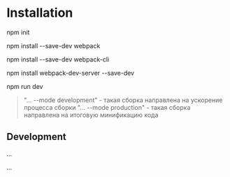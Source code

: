 # Installation

npm init

npm install --save-dev webpack

npm install --save-dev webpack-cli

npm install webpack-dev-server --save-dev

npm run dev

>"... --mode development" - 
>  такая сборка направлена на ускорение процесса сборки
>"... --mode production" - 
>  такая сборка направлена на итоговую минификацию кода

## Development

...
<body>
    <script src='dist/main.js'></script>
</body>
...